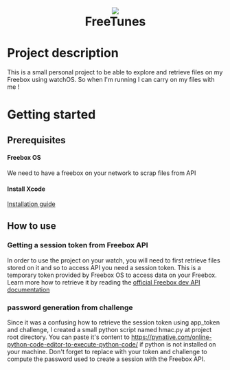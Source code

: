 <h1 align="center">
  <img src="https://fr.wikipedia.org/wiki/Note_de_musique#/media/Fichier:Audio_a.svg"/>
  <br/>
  FreeTunes
</h1>

# Project description
This is a small personal project to be able to explore and retrieve files on my Freebox using watchOS. So when I'm running I can carry on my files with me !

# Getting started
## Prerequisites
#### Freebox OS
We need to have a freebox on your network to scrap files from API

#### Install Xcode
[Installation guide](https://developer.apple.com/documentation/safari-developer-tools/installing-xcode-and-simulators)

## How to use
### Getting a session token from Freebox API
In order to use the project on your watch, you will need to first retrieve files stored on it and so to access API you need a session token.
This is a temporary token provided by Freebox OS to access data on your Freebox.
Learn more how to retrieve it by reading the [official Freebox dev API documentation](https://dev.freebox.fr/sdk/os/login/)

### password generation from challenge
Since it was a confusing how to retrieve the session token using app_token and challenge, I created a small python script named hmac.py at project root directory.
You can paste it's content to https://pynative.com/online-python-code-editor-to-execute-python-code/ if python is not installed on your machine.
Don't forget to replace with your token and challenge to compute the password used to create a session with the Freebox API.